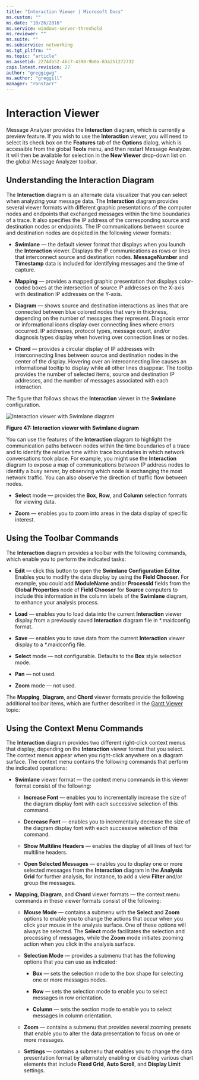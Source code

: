 ```yaml
---
title: "Interaction Viewer | Microsoft Docs"
ms.custom: ""
ms.date: "10/26/2016"
ms.service: windows-server-threshold
ms.reviewer: ""
ms.suite: ""
ms.subservice: networking
ms.tgt_pltfrm: ""
ms.topic: "article"
ms.assetid: 2274db52-46c7-4398-9b0a-83a251272732
caps.latest.revision: 27
author: "greggigwg"
ms.author: "greggill"
manager: "ronstarr"
---
```

# Interaction Viewer
Message Analyzer provides the **Interaction** diagram, which is currently a preview feature. If you wish to use the **Interaction** viewer, you will need to select its check box on the **Features** tab of the **Options** dialog, which is accessible from the global **Tools** menu, and then restart Message Analyzer. It will then be available for selection in the **New Viewer** drop-down list on the global Message Analyzer toolbar.  
  
## Understanding the Interaction Diagram  
 The **Interaction** diagram is an alternate data visualizer that you can select when analyzing your message data. The **Interaction** diagram provides several viewer formats with different graphic presentations of the computer nodes and endpoints that exchanged messages within the time boundaries of a trace. It also specifies the IP address of the corresponding source and destination nodes or endpoints. The IP communications between source and destination nodes are depicted in the following viewer formats:  
  
-   **Swimlane** — the default viewer format that displays when you launch the **Interaction** viewer. Displays the IP communications as rows or lines that interconnect source and destination nodes. **MessageNumber** and **Timestamp** data is included for identifying messages and the time of capture.  
  
-   **Mapping** — provides a mapped graphic presentation that displays color-coded boxes at the intersection of source IP addresses on the X-axis with destination IP addresses on the Y-axis.  
  
-   **Diagram** — shows source and destination interactions as lines that are connected between blue colored nodes that vary in thickness, depending on the number of messages they represent. Diagnosis error or informational icons display over connecting lines where errors occurred. IP addresses, protocol types, message count, and/or diagnosis types display when hovering over connection lines or nodes.  
  
-   **Chord** — provides a circular display of IP addresses with interconnecting lines between source and destination nodes in the center of the display. Hovering over an interconnecting line causes an informational tooltip to display while all other lines disappear. The tooltip provides the number of selected items, source and destination IP addresses, and the number of messages associated with each interaction.  
  
The figure that follows shows the **Interaction** viewer in the **Swimlane** configuration.  
  
![Interaction viewer with Swimlane diagram](media/fig47-interaction-viewer-with-swimlane-diagram.png "Fig47-Interaction viewer with Swimlane diagram")  
  
**Figure 47: Interaction viewer with Swimlane diagram**  
  
You can use the features of the **Interaction** diagram to highlight the communication paths between nodes within the time boundaries of a trace and to identify the relative time within trace boundaries in which network conversations took place. For example, you might use the **Interaction** diagram to expose a map of communications between IP address nodes to identify a busy server, by observing which node is exchanging the most network traffic. You can also observe the direction of traffic flow between nodes.  
  
-   **Select** mode — provides the **Box**, **Row**, and **Column** selection formats for viewing data.  
  
-   **Zoom** — enables you to zoom into areas in the data display of specific interest.  
  
## Using the Toolbar Commands  
 The **Interaction** diagram provides a toolbar with the following commands, which enable you to perform the indicated tasks:  
  
-   **Edit** — click this button to open the **Swimlane Configuration Editor**. Enables you to modify the data display by using the **Field Chooser**. For example, you could add **ModuleName** and/or **ProcessId** fields from the **Global Properties** node of **Field Chooser** for **Source** computers to include this information in the column labels of the **Swimlane** diagram, to enhance your analysis process.  
  
-   **Load** — enables you to load data into the current **Interaction** viewer display from a previously saved **Interaction** diagram file in *.maidconfig format.  
  
-   **Save** — enables you to save data from the current **Interaction** viewer display to a *.maidconfig file.  
  
-   **Select** mode — not configurable. Defaults to the **Box** style selection mode.  
  
-   **Pan** — not used.  
  
-   **Zoom** mode — not used.  
  
The **Mapping**, **Diagram**, and **Chord** viewer formats provide the following additional toolbar items, which are further described in the [Gantt Viewer](gantt-viewer.md) topic:  
  
## Using the Context Menu Commands  
 The **Interaction** diagram provides two different right-click context menus that display, depending on the **Interaction** viewer format that you select. The context menus appear when you right-click anywhere on a diagram surface. The context menu contains the following commands that perform the indicated operations:  
  
-   **Swimlane** viewer format — the context menu commands in this viewer format consist of the following:  
  
    -   **Increase Font** — enables you to incrementally increase the size of the diagram display font with each successive selection of this command.  
  
    -   **Decrease Font** — enables you to incrementally decrease the size of the diagram display font with each successive selection of this command.  
  
    -   **Show Multiline Headers** — enables the display of all lines of text for multiline headers.  
  
    -   **Open Selected Messages** — enables you to display one or more selected messages from the **Interaction** diagram in the **Analysis Grid** for further analysis, for instance, to add a view **Filter** and/or group the messages.  
  
-   **Mapping**, **Diagram**, and **Chord** viewer formats — the context menu commands in these viewer formats consist of the following:  
  
    -   **Mouse Mode** — contains a submenu with the **Select** and **Zoom** options to enable you to change the actions that occur when you click your mouse in the analysis surface. One of these options will always be selected. The **Select** mode facilitates the selection and processing of messages, while the **Zoom** mode initiates zooming action when you click in the analysis surface.  
  
    -   **Selection Mode** — provides a submenu that has the following options that you can use as indicated:  
  
        -   **Box** — sets the selection mode to the box shape for selecting one or more messages nodes.  
  
        -   **Row** — sets the selection mode to enable you to select messages in row orientation.  
  
        -   **Column** — sets the section mode to enable you to select messages in column orientation.  
  
    -   **Zoom** — contains a submenu that provides several zooming presets that enable you to alter the data presentation to focus on one or more messages.  
  
    -   **Settings** — contains a submenu that enables you to change the data presentation format by alternately enabling or disabling various chart elements that include **Fixed Grid**, **Auto Scroll**, and **Display Limit** settings.